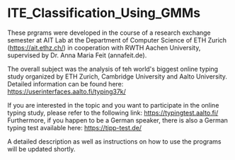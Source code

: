 # ITE_Classification_Using_GMMs

These prgrams were developed in the course of a research exchange semester at AIT Lab at the Department of Computer Science of ETH Zurich (https://ait.ethz.ch/) 
in cooperation with RWTH Aachen University, supervised by Dr. Anna Maria Feit (annafeit.de).

The overall subject was the analysis of teh world's biggest online typing study organized by ETH Zurich, Cambridge University and Aalto University. Detailed information can be found here: https://userinterfaces.aalto.fi/typing37k/

If you are interested in the topic and you want to participate in the online typing study, please refer to the following link: https://typingtest.aalto.fi/
Furthermore, if you happen to be a German speaker, there is also a German typing test available here: https://tipp-test.de/

A detailed description as well as instructions on how to use the programs will be updated shortly.
